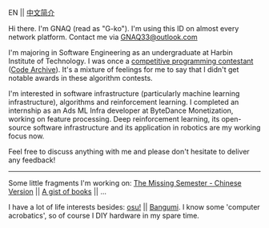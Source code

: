 EN || [中文简介](https://github.com/GNAQ/GNAQ/blob/main/README_cn.md)

Hi there. I'm GNAQ (read as "G-ko"). I'm using this ID on almost every network platform. Contact me via [GNAQ33@outlook.com](mailto:gnaq33@outlook.com)

I'm majoring in Software Engineering as an undergraduate at Harbin Institute of Technology. I was once a <ins>competitive programming contestant</ins> ([Code Archive](https://github.com/GNAQ/Algorithm-Contest-Archive)). It's a mixture of feelings for me to say that I didn't get notable awards in these algorithm contests. 

I'm interested in software infrastructure (particularly machine learning infrastructure), algorithms and reinforcement learning. I completed an internship as an Ads ML Infra developer at ByteDance Monetization, working on feature processing. Deep reinforcement learning, its open-source software infrastructure and its application in robotics are my working focus now.

Feel free to discuss anything with me and please don't hesitate to deliver any feedback!

---

Some little fragments I'm working on: [The Missing Semester - Chinese Version](https://github.com/CN-missemi/CN_missemi) || [A gist of books]() || ...

I have a lot of life interests besides: [osu!](https://osu.ppy.sh/users/13200045) || [Bangumi](https://bgm.tv/user/gnaq). I know some 'computer acrobatics', so of course I DIY hardware in my spare time.
